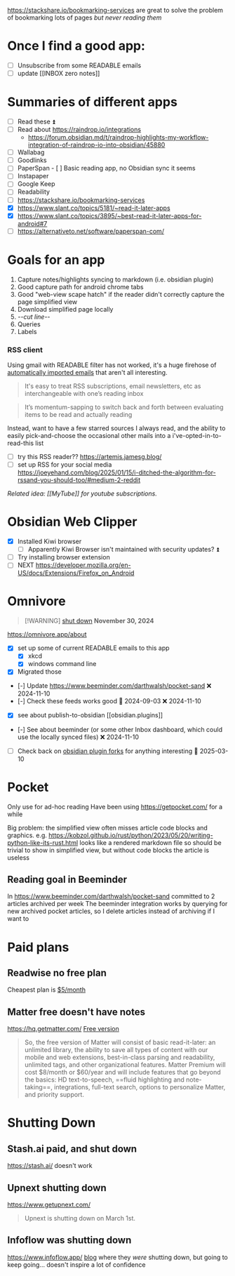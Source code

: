 https://stackshare.io/bookmarking-services are great to solve the problem of bookmarking lots of pages *but never reading them*

# Once I find a good app:
- [ ] Unsubscribe from some READABLE emails
- [ ] update [[INBOX zero notes]]

# Summaries of different apps
- [ ] Read these ⏫ 
- [ ] Read about https://raindrop.io/integrations
    - https://forum.obsidian.md/t/raindrop-highlights-my-workflow-integration-of-raindrop-io-into-obsidian/45880
- [ ] Wallabag
- [ ] Goodlinks
- [ ] PaperSpan
	  - [ ] Basic reading app, no Obsidian sync it seems
- [ ] Instapaper
- [ ] Google Keep
- [ ] Readability
- [ ] https://stackshare.io/bookmarking-services
- [x] https://www.slant.co/topics/5181/~read-it-later-apps
- [x] https://www.slant.co/topics/3895/~best-read-it-later-apps-for-android#7
- [ ] https://alternativeto.net/software/paperspan-com/

# Goals for an app
1. Capture notes/highlights syncing to markdown (i.e. obsidian plugin)
2. Good capture path for android chrome tabs
3. Good "web-view scape hatch" if the reader didn't correctly capture the page simplified view
4. Download simplified page locally
5. *--cut line--*
6. Queries
7. Labels
### RSS client
Using gmail with READABLE filter has not worked, it's a huge firehose of [automatically imported emails](https://notes.andymatuschak.org/zL2SPWGitsD4TruNYBzSZ7s) that aren't all interesting.

>It's easy to treat RSS subscriptions, email newsletters, etc as interchangeable with one’s reading inbox

>It’s momentum-sapping to switch back and forth between evaluating items to be read and actually reading

Instead, want to have a few starred sources I always read, and the ability to easily pick-and-choose the occasional other mails into a i've-opted-in-to-read-this list

- [ ] try this RSS reader?? https://artemis.jamesg.blog/
- [ ] set up RSS for your social media https://joeyehand.com/blog/2025/01/15/i-ditched-the-algorithm-for-rssand-you-should-too/#medium-2-reddit

*Related idea: [[MyTube]] for youtube subscriptions.*
# Obsidian Web Clipper
- [x] Installed Kiwi browser
	- [ ] Apparently Kiwi Browser isn't maintained with security updates? ⏫ 
- [ ] Try installing browser extension
- [ ] NEXT https://developer.mozilla.org/en-US/docs/Extensions/Firefox_on_Android
# Omnivore

> [!WARNING] [shut down](https://blog.omnivore.app/p/details-on-omnivore-shutting-down) **November 30, 2024**

https://omnivore.app/about
- [x] set up some of current READABLE emails to this app
    - [x] xkcd
    - [x] windows command line
- [x] Migrated those 
- [-] Update https://www.beeminder.com/darthwalsh/pocket-sand ❌ 2024-11-10
- [-] Check these feeds works good 🛫 2024-09-03 ❌ 2024-11-10
- [x] see about publish-to-obsidian [[obsidian.plugins]]
- [-] See about beeminder (or some other Inbox dashboard, which could use the locally synced files) ❌ 2024-11-10
- [ ] Check back on [obsidian plugin forks](https://github.com/omnivore-app/obsidian-omnivore/forks?include=active&page=1&period=2y&sort_by=last_updated) for anything interesting 🛫 2025-03-10 

# Pocket
Only use for ad-hoc reading
Have been using https://getpocket.com/ for a while

Big problem: the simplified view often misses article code blocks and graphics.
e.g. https://kobzol.github.io/rust/python/2023/05/20/writing-python-like-its-rust.html looks like a rendered markdown file so should be trivial to show in simplified view, but without code blocks the article is useless
## Reading goal in Beeminder
In https://www.beeminder.com/darthwalsh/pocket-sand committed to 2 articles archived per week
The beeminder integration works by querying for new archived pocket articles, so I delete articles instead of archiving if I want to 

# Paid plans
## Readwise no free plan
Cheapest plan is [$5/month](https://readwise.io/pricing)

## Matter free doesn't have notes
https://hq.getmatter.com/
[Free version](https://hq.getmatter.com/patron)
>So, the free version of Matter will consist of basic read-it-later: an unlimited library, the ability to save all types of content with our mobile and web extensions, best-in-class parsing and readability, unlimited tags, and other organizational features.
>Matter Premium will cost $8/month or $60/year and will include features that go beyond the basics: HD text-to-speech, ==fluid highlighting and note-taking==, integrations, full-text search, options to personalize Matter, and priority support.

# Shutting Down
## Stash.ai paid, and shut down
https://stash.ai/ doesn't work

## Upnext shutting down
https://www.getupnext.com/
>Upnext is shutting down on March 1st.

## Infoflow was shutting down
https://www.infoflow.app/
[blog](https://flat-process-26e.notion.site/The-Future-of-InfoFlow-12f9f88d0aab8046a74bf99f036dd0a8) where they *were* shutting down, but going to keep going... doesn't inspire a lot of confidence
